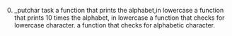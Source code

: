 0. _putchar task
a function that prints the alphabet,in lowercase
a function that prints 10 times the alphabet, in lowercase
a function that checks for lowercase character.
a function that checks for alphabetic character.
